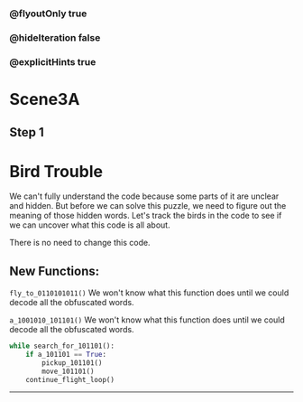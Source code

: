 ### @flyoutOnly true
### @hideIteration false
### @explicitHints true

# Scene3A

## Step 1
# Bird Trouble

We can't fully understand the code because some parts of it are unclear and hidden. But before we can solve this puzzle, we need to figure out the meaning of those hidden words. Let's track the birds in the code to see if we can uncover what this code is all about.

There is no need to change this code.

## New Functions:

`fly_to_0110101011()` We won't know what this function does until we could decode all the obfuscated words.

`a_1001010_101101()` We won't know what this function does until we could decode all the obfuscated words.

```python
while search_for_101101():
    if a_101101 == True:
        pickup_101101()
        move_101101()
    continue_flight_loop()
```

---

